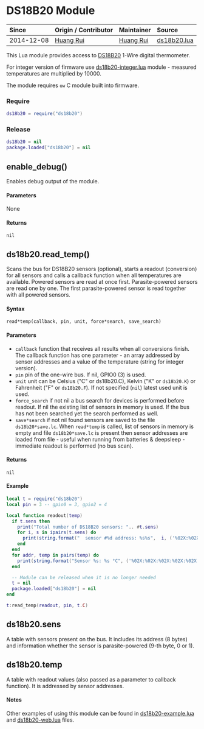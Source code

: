 # DS18B20 Module
| Since  | Origin / Contributor  | Maintainer  | Source  |
| :----- | :-------------------- | :---------- | :------ |
| 2014-12-08 | [Huang Rui](https://github.com/vowstar) | [Huang Rui](https://github.com/vowstar) | [ds18b20.lua](../../lua_modules/ds18b20/ds18b20.lua) |

This Lua module provides access to [DS18B20](https://datasheets.maximintegrated.com/en/ds/DS18B20.pdf) 1-Wire digital thermometer.

For integer version of firmware use [ds18b20-integer.lua](../../lua_modules/ds18b20/ds18b20-integer.lua) module - measured temperatures are multiplied by 10000.

The module requires `ow` C module built into firmware.

### Require
```lua
ds18b20 = require("ds18b20")
```

### Release
```lua
ds18b20 = nil
package.loaded["ds18b20"] = nil
```

## enable_debug()
Enables debug output of the module.

#### Parameters
None

#### Returns
`nil`

## ds18b20.read_temp()
Scans the bus for DS18B20 sensors (optional), starts a readout (conversion) for all sensors and calls a callback function when all temperatures are available. Powered sensors are read at once first. Parasite-powered sensors are read one by one. The first parasite-powered sensor is read together with all powered sensors.

#### Syntax
`read*temp(callback, pin, unit, force*search, save_search)`

#### Parameters
- `callback` function that receives all results when all conversions finish. The callback function has one parameter - an array addressed by sensor addresses and a value of the temperature (string for integer version).
- `pin` pin of the one-wire bus. If nil, GPIO0 (3) is used.
- `unit` unit can be Celsius ("C" or ds18b20.C), Kelvin ("K" or `ds18b20.K`) or Fahrenheit ("F" or `ds18b20.F`). If not specified (`nil`) latest used unit is used.
- `force_search` if not nil a bus search for devices is performed before readout. If nil the existing list of sensors in memory is used. If the bus has not been searched yet the search performed as well.
- `save*search` if not nil found sensors are saved to the file `ds18b20*save.lc`. When `read*temp` is called, list of sensors in memory is empty and file `ds18b20*save.lc` is present then sensor addresses are loaded from file - useful when running from batteries & deepsleep - immediate readout is performed (no bus scan).

#### Returns
`nil`

#### Example
```lua
local t = require("ds18b20")
local pin = 3 -- gpio0 = 3, gpio2 = 4

local function readout(temp)
  if t.sens then
    print("Total number of DS18B20 sensors: ".. #t.sens)
    for i, s in ipairs(t.sens) do
      print(string.format("  sensor #%d address: %s%s",  i, ('%02X:%02X:%02X:%02X:%02X:%02X:%02X:%02X'):format(s:byte(1,8)), s:byte(9) == 1 and " (parasite)" or ""))
    end
  end
  for addr, temp in pairs(temp) do
    print(string.format("Sensor %s: %s °C", ('%02X:%02X:%02X:%02X:%02X:%02X:%02X:%02X'):format(addr:byte(1,8)), temp))
  end

  -- Module can be released when it is no longer needed
  t = nil
  package.loaded["ds18b20"] = nil
end

t:read_temp(readout, pin, t.C)
```

## ds18b20.sens
A table with sensors present on the bus. It includes its address (8 bytes) and information whether the sensor is parasite-powered (9-th byte, 0 or 1).

## ds18b20.temp
A table with readout values (also passed as a parameter to callback function). It is addressed by sensor addresses.

#### Notes
Other examples of using this module can be found in [ds18b20-example.lua](../../lua*modules/ds18b20/ds18b20-example.lua) and [ds18b20-web.lua](../../lua*modules/ds18b20/ds18b20-web.lua) files.
